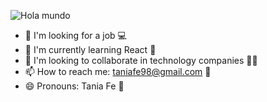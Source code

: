 ![Hola mundo ](https://user-images.githubusercontent.com/116085996/228403901-7e8913bd-0349-4da6-9c45-5ea844611540.jpg)

<!--**Taniagf31/Taniagf31** is a ✨ _special_ ✨ repository because its `README.md` (this file) appears on your GitHub profile.-->

- 🔭 I'm looking for a job 💻
- 🌱 I'm currently learning React 📝
- 👯 I'm looking to collaborate in technology companies 👩‍💼
- 📫 How to reach me: taniafe98@gmail.com 📧
- 😄 Pronouns: Tania Fe 🌸

